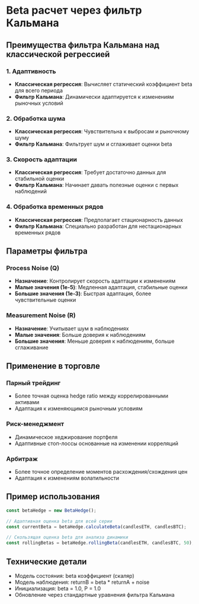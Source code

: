 # Beta расчет через фильтр Кальмана

## Преимущества фильтра Кальмана над классической регрессией

### 1. Адаптивность

- **Классическая регрессия**: Вычисляет статический коэффициент beta для всего периода
- **Фильтр Кальмана**: Динамически адаптируется к изменениям рыночных условий

### 2. Обработка шума

- **Классическая регрессия**: Чувствительна к выбросам и рыночному шуму
- **Фильтр Кальмана**: Фильтрует шум и сглаживает оценки beta

### 3. Скорость адаптации

- **Классическая регрессия**: Требует достаточно данных для стабильной оценки
- **Фильтр Кальмана**: Начинает давать полезные оценки с первых наблюдений

### 4. Обработка временных рядов

- **Классическая регрессия**: Предполагает стационарность данных
- **Фильтр Кальмана**: Специально разработан для нестационарных временных рядов

## Параметры фильтра

### Process Noise (Q)

- **Назначение**: Контролирует скорость адаптации к изменениям
- **Малые значения (1e-5)**: Медленная адаптация, стабильные оценки
- **Большие значения (1e-3)**: Быстрая адаптация, более чувствительные оценки

### Measurement Noise (R)

- **Назначение**: Учитывает шум в наблюдениях
- **Малые значения**: Больше доверия к наблюдениям
- **Большие значения**: Меньше доверия к наблюдениям, больше сглаживание

## Применение в торговле

### Парный трейдинг

- Более точная оценка hedge ratio между коррелированными активами
- Адаптация к изменяющимся рыночным условиям

### Риск-менеджмент

- Динамическое хеджирование портфеля
- Адаптивные стоп-лоссы основанные на изменении корреляций

### Арбитраж

- Более точное определение моментов расхождения/схождения цен
- Адаптация к изменениям волатильности

## Пример использования

```typescript
const betaHedge = new BetaHedge();

// Адаптивная оценка beta для всей серии
const currentBeta = betaHedge.calculateBeta(candlesETH, candlesBTC);

// Скользящая оценка beta для анализа динамики
const rollingBetas = betaHedge.rollingBeta(candlesETH, candlesBTC, 50);
```

## Технические детали

- Модель состояния: beta коэффициент (скаляр)
- Модель наблюдения: returnB = beta \* returnA + noise
- Инициализация: beta = 1.0, P = 1.0
- Обновление через стандартные уравнения фильтра Кальмана
